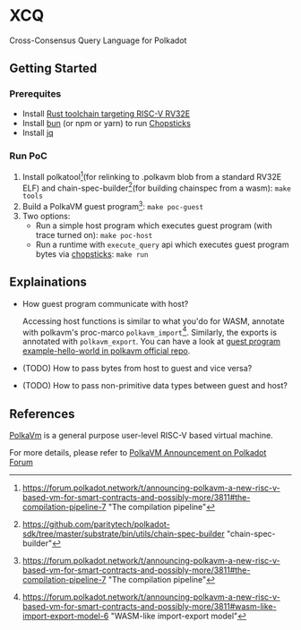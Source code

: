# XCQ

Cross-Consensus Query Language for Polkadot

## Getting Started

### Prerequites

-   Install [Rust toolchain targeting RISC-V RV32E](https://github.com/paritytech/rustc-rv32e-toolchain)
-   Install [bun](https://bun.sh) (or npm or yarn) to run [Chopsticks](https://github.com/AcalaNetwork/chopsticks)
-   Install [jq](https://stedolan.github.io/jq/)

### Run PoC

1.  Install polkatool[^1](for relinking to .polkavm blob from a standard RV32E ELF) and chain-spec-builder[^2](for building chainspec from a wasm): `make tools`
2.  Build a PolkaVM guest program[^1]: `make poc-guest`
3.  Two options:
    -   Run a simple host program which executes guest program (with trace turned on): `make poc-host`
    -   Run a runtime with `execute_query` api which executes guest program bytes via [chopsticks](https://github.com/AcalaNetwork/chopsticks): `make run`

## Explainations

-   How guest program communicate with host?

    Accessing host functions is similar to what you'do for WASM, annotate with polkavm's proc-marco `polkavm_import`[^3]. Similarly, the exports is annotated with `polkavm_export`. You can have a look at [guest program example-hello-world in polkavm official repo](https://github.com/koute/polkavm/tree/master/guest-programs/example-hello-world/src/main.rs).

-   (TODO) How to pass bytes from host to guest and vice versa?
-   (TODO) How to pass non-primitive data types between guest and host?

## References

[PolkaVm](https://github.com/koute/polkavm) is a general purpose user-level RISC-V based virtual machine.

For more details, please refer to [PolkaVM Announcement on Polkadot Forum](https://forum.polkadot.network/t/announcing-polkavm-a-new-risc-v-based-vm-for-smart-contracts-and-possibly-more)

[^1]: https://forum.polkadot.network/t/announcing-polkavm-a-new-risc-v-based-vm-for-smart-contracts-and-possibly-more/3811#the-compilation-pipeline-7 "The compilation pipeline"
[^2]: https://github.com/paritytech/polkadot-sdk/tree/master/substrate/bin/utils/chain-spec-builder "chain-spec-builder"
[^3]: https://forum.polkadot.network/t/announcing-polkavm-a-new-risc-v-based-vm-for-smart-contracts-and-possibly-more/3811#wasm-like-import-export-model-6 "WASM-like import-export model"
